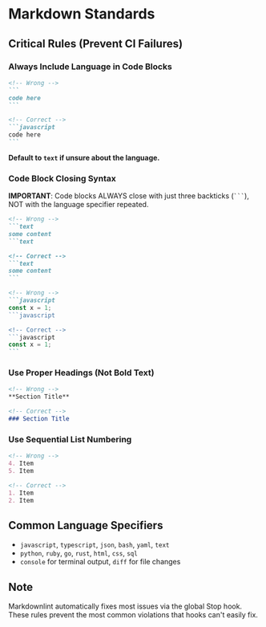 # Markdown Standards

## Critical Rules (Prevent CI Failures)

### Always Include Language in Code Blocks

````markdown
<!-- Wrong -->
```
code here
```

<!-- Correct -->
```javascript
code here
```
````

**Default to `text` if unsure about the language.**

### Code Block Closing Syntax

**IMPORTANT**: Code blocks ALWAYS close with just three backticks (` ``` `), NOT with the language specifier repeated.

````markdown
<!-- Wrong -->
```text
some content
```text

<!-- Correct -->
```text
some content
```

<!-- Wrong -->
```javascript
const x = 1;
```javascript

<!-- Correct -->
```javascript
const x = 1;
```
````

### Use Proper Headings (Not Bold Text)

```markdown
<!-- Wrong -->
**Section Title**

<!-- Correct -->
### Section Title
```

### Use Sequential List Numbering

```markdown
<!-- Wrong -->
4. Item
5. Item

<!-- Correct -->
1. Item
2. Item
```

## Common Language Specifiers

- `javascript`, `typescript`, `json`, `bash`, `yaml`, `text`
- `python`, `ruby`, `go`, `rust`, `html`, `css`, `sql`
- `console` for terminal output, `diff` for file changes

## Note

Markdownlint automatically fixes most issues via the global Stop hook. These rules prevent the most common violations that hooks can't easily fix.
